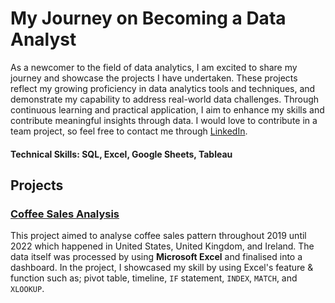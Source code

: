 # My Journey on Becoming a Data Analyst

As a newcomer to the field of data analytics, I am excited to share my journey and showcase the projects I have undertaken. These projects reflect my growing proficiency in data analytics tools and techniques, and demonstrate my capability to address real-world data challenges. Through continuous learning and practical application, I aim to enhance my skills and contribute meaningful insights through data. I would love to contribute in a team project, so feel free to contact me through [LinkedIn](https://www.linkedin.com/in/fahruni).

#### Technical Skills: SQL, Excel, Google Sheets, Tableau

## Projects

### [**Coffee Sales Analysis**](https://github.com/Fahruni/Coffee-Sales-Analysis)
This project aimed to analyse coffee sales pattern throughout 2019 until 2022 which happened in United States, United Kingdom, and Ireland. The data itself was processed by using <b>Microsoft Excel</b> and finalised into a dashboard. In the project, I showcased my skill by using Excel's feature & function such as; pivot table, timeline, `IF` statement, `INDEX`, `MATCH`, and `XLOOKUP`.

